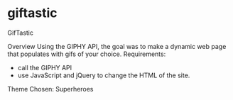 # giftastic

GifTastic

Overview
Using the GIPHY API, the goal was to make a dynamic web page that populates with gifs of your choice. 
Requirements:
- call the GIPHY API
- use JavaScript and jQuery to change the HTML of the site.

Theme Chosen: Superheroes

